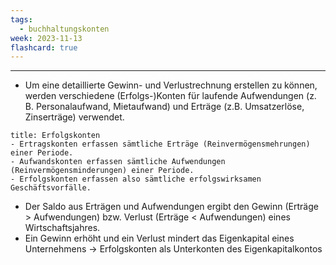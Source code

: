```yaml
---
tags:
  - buchhaltungskonten
week: 2023-11-13
flashcard: true
---
```

***

- Um eine detaillierte Gewinn- und Verlustrechnung erstellen zu können, werden verschiedene (Erfolgs-)Konten für laufende Aufwendungen (z. B. Personalaufwand, Mietaufwand) und Erträge (z.B. Umsatzerlöse, Zinserträge) verwendet.

```ad-important
title: Erfolgskonten
- Ertragskonten erfassen sämtliche Erträge (Reinvermögensmehrungen) einer Periode.
- Aufwandskonten erfassen sämtliche Aufwendungen (Reinvermögensminderungen) einer Periode.
- Erfolgskonten erfassen also sämtliche erfolgswirksamen Geschäftsvorfälle.
```

- Der Saldo aus Erträgen und Aufwendungen ergibt den Gewinn (Erträge > Aufwendungen) bzw. Verlust (Erträge < Aufwendungen) eines Wirtschaftsjahres.
- Ein Gewinn erhöht und ein Verlust mindert das Eigenkapital eines Unternehmens $\rightarrow$ Erfolgskonten als Unterkonten des Eigenkapitalkontos

